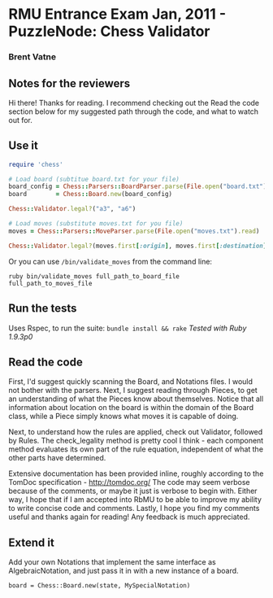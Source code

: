 # RMU Entrance Exam Jan, 2011 - PuzzleNode: Chess Validator
### Brent Vatne

## Notes for the reviewers
Hi there! Thanks for reading. I recommend checking out the Read the code
section below for my suggested path through the code, and what to watch
out for.

## Use it

````ruby
require 'chess'

# Load board (subtitue board.txt for your file)
board_config = Chess::Parsers::BoardParser.parse(File.open("board.txt").read)
board        = Chess::Board.new(board_config)

Chess::Validator.legal?("a3", "a6")

# Load moves (substitute moves.txt for you file)
moves = Chess::Parsers::MoveParser.parse(File.open("moves.txt").read)

Chess::Validator.legal?(moves.first[:origin], moves.first[:destination])
````

Or you can use `/bin/validate_moves` from the command line:

`ruby bin/validate_moves full_path_to_board_file full_path_to_moves_file`

## Run the tests
Uses Rspec, to run the suite: `bundle install && rake`
*Tested with Ruby 1.9.3p0*

## Read the code
First, I'd suggest quickly scanning the Board, and Notations files. I
would not bother with the parsers. Next, I suggest reading through Pieces,
to get an understanding of what the Pieces know about themselves. Notice
that all information about location on the board is within the domain of
the Board class, while a Piece simply knows what moves it is capable of
doing.

Next, to understand how the rules are applied, check out Validator,
followed by Rules. The check_legality method is pretty cool I think -
each component method evaluates its own part of the rule equation,
independent of what the other parts have determined.

Extensive documentation has been provided inline, roughly according to
the TomDoc specification - http://tomdoc.org/
The code may seem verbose because of the comments, or maybe it just is
verbose to begin with. Either way, I hope that if I am accepted into
RbMU to be able to improve my ability to write concise code and
comments. Lastly, I hope you find my comments useful and thanks again
for reading! Any feedback is much appreciated.

## Extend it
Add your own Notations that implement the same interface as
AlgebraicNotation, and just pass it in with a new instance of a board.

`board = Chess::Board.new(state, MySpecialNotation)`

